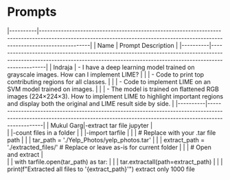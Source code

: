 # Prompts

|----------|------------------------------------------------------------------------------------------------------------------------------------------------------------------------------|
| Name     | Prompt Description                                                                                                                                                           |
|----------|------------------------------------------------------------------------------------------------------------------------------------------------------------------------------|
| Indraja  | - I have a deep learning model trained on grayscale images. How can I implement LIME?                                                                                        |
|          | - Code to print top contributing regions for all classes.                                                                                                                    |
|          | - Code to implement LIME on an SVM model trained on images.                                                                                                                  |
|          | - The model is trained on flattened RGB images (224×224×3). How to implement LIME to highlight important regions and display both the original and LIME result side by side. |
|----------|------------------------------------------------------------------------------------------------------------------------------------------------------------------------------|
| Mukul Garg|-extract tar file jupyter                                                                                                                                                    |   
|           |-count files in a folder                                                                                                                                                     |
|           |-import tarfile                                                                                                                                                              |
|           | # Replace with your .tar file path                                                                                                                                          |
|           | tar_path = './Yelp_Photos/yelp_photos.tar'                                                                                                                                  |
|           | extract_path = './extracted_files/'  # Replace or leave as-is for current folder                                                                                            |
|           | # Open and extract                                                                                                                                                          |      
|           | with tarfile.open(tar_path) as tar:                                                                                                                                         |
|           |    tar.extractall(path=extract_path)                                                                                                                                        |
|           |    print(f"Extracted all files to '{extract_path}'")
              extract only 1000 file                                                                                                                                                     
